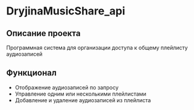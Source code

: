 # DryjinaMusicShare_api
## Описание проекта
Программная система для организации доступа к общему плейлисту аудиозаписей
## Функционал
- Отображение аудиозаписей по запросу
- Управление одним или несколькими плейлистами
- Добавление и удаление аудиозаписей из плейлиста

